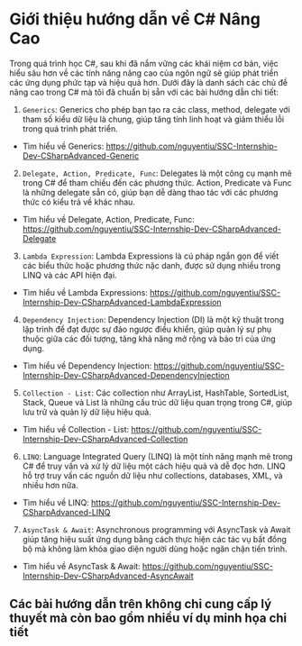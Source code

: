 # Giới thiệu hướng dẫn về C# Nâng Cao
Trong quá trình học C#, sau khi đã nắm vững các khái niệm cơ bản, việc hiểu sâu hơn về các tính năng nâng cao của ngôn ngữ sẽ 
giúp phát triển các ứng dụng phức tạp và hiệu quả hơn. Dưới đây là danh sách các chủ đề nâng cao trong C# mà tôi đã chuẩn bị 
sẵn với các bài hướng dẫn chi tiết:

1. `Generics`: Generics cho phép bạn tạo ra các class, method, delegate với tham 
số kiểu dữ liệu là chung, giúp tăng tính linh hoạt và giảm thiểu lỗi trong quá trình phát triển. 

- Tìm hiểu về Generics: https://github.com/nguyentiu/SSC-Internship-Dev-CSharpAdvanced-Generic

2. `Delegate, Action, Predicate, Func`: Delegates là một công cụ mạnh mẽ trong C# để tham 
chiếu đến các phương thức. Action, Predicate và Func là những delegate sẵn có, 
giúp bạn dễ dàng thao tác với các phương thức có kiểu trả về khác nhau. 

- Tìm hiểu về Delegate, Action, Predicate, Func: https://github.com/nguyentiu/SSC-Internship-Dev-CSharpAdvanced-Delegate

3. `Lambda Expression`: Lambda Expressions là cú pháp ngắn gọn để viết các biểu thức 
hoặc phương thức nặc danh, được sử dụng nhiều trong LINQ và các API hiện đại. 

- Tìm hiểu về Lambda Expressions: https://github.com/nguyentiu/SSC-Internship-Dev-CSharpAdvanced-LambdaExpression

4. `Dependency Injection`: Dependency Injection (DI) là một kỹ thuật trong lập 
trình để đạt được sự đảo ngược điều khiển, giúp quản lý sự phụ thuộc giữa các đối tượng, 
tăng khả năng mở rộng và bảo trì của ứng dụng. 

- Tìm hiểu về Dependency Injection: https://github.com/nguyentiu/SSC-Internship-Dev-CSharpAdvanced-DependencyInjection

5. `Collection - List`: Các collection như ArrayList, HashTable, SortedList, Stack, 
Queue và List là những cấu trúc dữ liệu quan trọng trong C#, 
giúp lưu trữ và quản lý dữ liệu hiệu quả. 

- Tìm hiểu về Collection - List: https://github.com/nguyentiu/SSC-Internship-Dev-CSharpAdvanced-Collection

6. `LINQ`: Language Integrated Query (LINQ) là một tính năng mạnh mẽ trong C# 
để truy vấn và xử lý dữ liệu một cách hiệu quả và dễ đọc hơn. LINQ hỗ trợ 
truy vấn các nguồn dữ liệu như collections, databases, XML, và nhiều hơn nữa. 

- Tìm hiểu về LINQ: https://github.com/nguyentiu/SSC-Internship-Dev-CSharpAdvanced-LINQ

7. `AsyncTask & Await`: Asynchronous programming với AsyncTask và Await giúp tăng 
hiệu suất ứng dụng bằng cách thực hiện các tác vụ bất đồng bộ mà không làm khóa 
giao diện người dùng hoặc ngăn chặn tiến trình. 

- Tìm hiểu về AsyncTask & Await: https://github.com/nguyentiu/SSC-Internship-Dev-CSharpAdvanced-AsyncAwait

## Các bài hướng dẫn trên không chỉ cung cấp lý thuyết mà còn bao gồm nhiều ví dụ minh họa chi tiết
